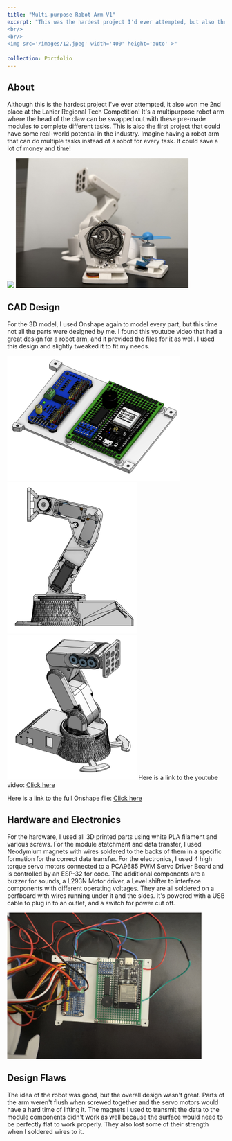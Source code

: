 ```yaml
---
title: "Multi-purpose Robot Arm V1"
excerpt: "This was the hardest project I'd ever attempted, but also the coolest. I've always wanted a robot arm in my room but I could always use a ton of hands for different tasks, so why not build a robot that does it all?
<br/>
<br/>
<img src='/images/12.jpeg' width='400' height='auto' >"

collection: Portfolio
---
```


## About 
Although this is the hardest project I've ever attempted, it also won me 2nd place at the Lanier Regional Tech Competition! It's a multipurpose robot arm where the head of the claw can be swapped out with these pre-made modules to complete different tasks. This is also the first project that could have some real-world potential in the industry. Imagine having a robot arm that can do multiple tasks instead of a robot for every task. It could save a lot of money and time! 
<p></p>
<img src='/images/12.jpeg' width='300' height='auto' >
<img src='/images/15.jpg' width='400' height='auto' >


## CAD Design
For the 3D model, I used Onshape again to model every part, but this time not all the parts were designed by me. I found this youtube video that had a great design for a robot arm, and it provided the files for it as well. I used this design and slightly tweaked it to fit my needs.
<p></p>
<img src='/images/17.png' width='400' height='auto' >
<img src='/images/18.png' width='300' height='auto' >
<img src='/images/19.png' width='300' height='auto' >
Here is a link to the youtube video:
<a href="https://www.youtube.com/watch?v=5toNqaGsGYs">Click here</a>
<p></p>
Here is a link to the full Onshape file:   
<a href="https://cad.onshape.com/documents/480c6564d0a9bb7166641c2c/w/67f09156e144a437a962df56/e/65f4a082516fa305956dbb93?renderMode=0&uiState=67c1055c314dbd1db302e618">Click here</a>

## Hardware and Electronics
For the hardware, I used all 3D printed parts using white PLA filament and various screws. For the module atatchment and data transfer, I used Neodymium magnets with wires soldered to the backs of them in a specific formation for the correct data transfer. For the electronics, I used 4 high torque servo motors connected to a PCA9685 PWM Servo Driver Board and is controlled by an ESP-32 for code. The additional components are a buzzer for sounds, a L293N Motor driver, a Level shifter to interface components with different operating voltages. They are all soldered on a perfboard with wires running under it and the sides. It's powered with a USB cable to plug in to an outlet, and a switch for power cut off.
<p></p>
<img src='/images/16.jpeg' width='450' height='auto' >

## Design Flaws
The idea of the robot was good, but the overall design wasn't great. Parts of the arm weren't flush when screwed together and the servo motors would have a hard time of lifting it. The magnets I used to transmit the data to the module components didn't work as well because the surface would need to be perfectly flat to work properly. They also lost some of their strength when I soldered wires to it.

